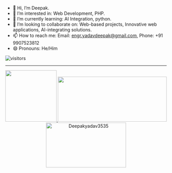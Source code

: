 - 👋 Hi, I’m Deepak.
- 👀 I’m interested in: Web Development, PHP.
- 🌱 I’m currently learning: AI Integration, python.
- 💞️ I’m looking to collaborate on: Web-based projects, Innovative web applications, AI-integrating solutions.
- 📫 How to reach me: Email: engr.yadavdeepak@gmail.com, Phone: +91 9907523812
- 😄 Pronouns: He/Him



<a>
  <img src="https://visitor-badge.laobi.icu/badge?page_id=Deepakyadav3535.Deepakyadav3535" alt="visitors">
</a>

---

<p align="center">
<a href="https://github.com/jyotiyadav94">
  <img height="160" src="https://github-readme-stats.vercel.app/api?username=Deepakyadav3535&show_icons=true&theme=tokyonight"/>
<!--   <img height="160" src="https://github-readme-streak-stats.herokuapp.com/?user=Deepakyadav3535&theme=tokyonight&show_icons=true"/> -->
  
  <img height="140" width = "340" src="https://leetcard.jacoblin.cool/Deepakyadav3535??theme=unicorn?animation=true"/>
  <img height="140" width = "250" src="https://github-readme-stats.vercel.app/api/top-langs?username=Deepakyadav3535&layout=compact&theme=tokyonight&count_private=true&langs_count=10" alt="Deepakyadav3535"/>
</a>
</p>

<!---
deepakyadavdx/deepakyadavdx is a ✨ special ✨ repository because its `README.md` (this file) appears on your GitHub profile.
You can click the Preview link to take a look at your changes.
--->
